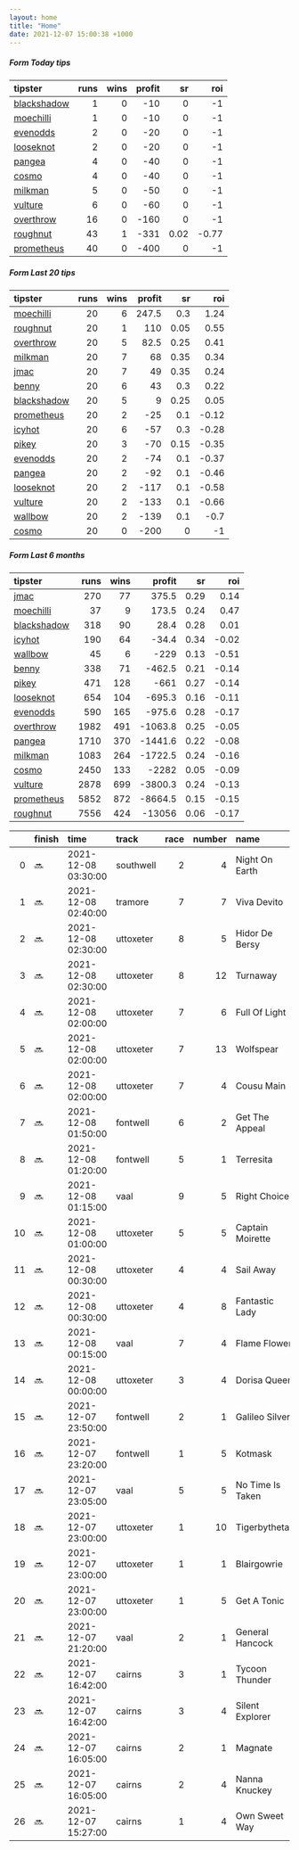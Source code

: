 ```yaml
---   
layout: home  
title: "Home"   
date: 2021-12-07 15:00:38 +1000  
---   
```



##### Form Today tips   

| tipster                                                         |   runs |   wins |   profit |   sr |   roi |
|:----------------------------------------------------------------|-------:|-------:|---------:|-----:|------:|
| [blackshadow](https://mrwayneo.github.io/tips/blackshadow.html) |      1 |      0 |      -10 | 0    | -1    |
| [moechilli](https://mrwayneo.github.io/tips/moechilli.html)     |      1 |      0 |      -10 | 0    | -1    |
| [evenodds](https://mrwayneo.github.io/tips/evenodds.html)       |      2 |      0 |      -20 | 0    | -1    |
| [looseknot](https://mrwayneo.github.io/tips/looseknot.html)     |      2 |      0 |      -20 | 0    | -1    |
| [pangea](https://mrwayneo.github.io/tips/pangea.html)           |      4 |      0 |      -40 | 0    | -1    |
| [cosmo](https://mrwayneo.github.io/tips/cosmo.html)             |      4 |      0 |      -40 | 0    | -1    |
| [milkman](https://mrwayneo.github.io/tips/milkman.html)         |      5 |      0 |      -50 | 0    | -1    |
| [vulture](https://mrwayneo.github.io/tips/vulture.html)         |      6 |      0 |      -60 | 0    | -1    |
| [overthrow](https://mrwayneo.github.io/tips/overthrow.html)     |     16 |      0 |     -160 | 0    | -1    |
| [roughnut](https://mrwayneo.github.io/tips/roughnut.html)       |     43 |      1 |     -331 | 0.02 | -0.77 |
| [prometheus](https://mrwayneo.github.io/tips/prometheus.html)   |     40 |      0 |     -400 | 0    | -1    |

##### Form Last 20 tips   

| tipster                                                         |   runs |   wins |   profit |   sr |   roi |
|:----------------------------------------------------------------|-------:|-------:|---------:|-----:|------:|
| [moechilli](https://mrwayneo.github.io/tips/moechilli.html)     |     20 |      6 |    247.5 | 0.3  |  1.24 |
| [roughnut](https://mrwayneo.github.io/tips/roughnut.html)       |     20 |      1 |    110   | 0.05 |  0.55 |
| [overthrow](https://mrwayneo.github.io/tips/overthrow.html)     |     20 |      5 |     82.5 | 0.25 |  0.41 |
| [milkman](https://mrwayneo.github.io/tips/milkman.html)         |     20 |      7 |     68   | 0.35 |  0.34 |
| [jmac](https://mrwayneo.github.io/tips/jmac.html)               |     20 |      7 |     49   | 0.35 |  0.24 |
| [benny](https://mrwayneo.github.io/tips/benny.html)             |     20 |      6 |     43   | 0.3  |  0.22 |
| [blackshadow](https://mrwayneo.github.io/tips/blackshadow.html) |     20 |      5 |      9   | 0.25 |  0.05 |
| [prometheus](https://mrwayneo.github.io/tips/prometheus.html)   |     20 |      2 |    -25   | 0.1  | -0.12 |
| [icyhot](https://mrwayneo.github.io/tips/icyhot.html)           |     20 |      6 |    -57   | 0.3  | -0.28 |
| [pikey](https://mrwayneo.github.io/tips/pikey.html)             |     20 |      3 |    -70   | 0.15 | -0.35 |
| [evenodds](https://mrwayneo.github.io/tips/evenodds.html)       |     20 |      2 |    -74   | 0.1  | -0.37 |
| [pangea](https://mrwayneo.github.io/tips/pangea.html)           |     20 |      2 |    -92   | 0.1  | -0.46 |
| [looseknot](https://mrwayneo.github.io/tips/looseknot.html)     |     20 |      2 |   -117   | 0.1  | -0.58 |
| [vulture](https://mrwayneo.github.io/tips/vulture.html)         |     20 |      2 |   -133   | 0.1  | -0.66 |
| [wallbow](https://mrwayneo.github.io/tips/wallbow.html)         |     20 |      2 |   -139   | 0.1  | -0.7  |
| [cosmo](https://mrwayneo.github.io/tips/cosmo.html)             |     20 |      0 |   -200   | 0    | -1    |

##### Form Last 6 months   

| tipster                                                         |   runs |   wins |   profit |   sr |   roi |
|:----------------------------------------------------------------|-------:|-------:|---------:|-----:|------:|
| [jmac](https://mrwayneo.github.io/tips/jmac.html)               |    270 |     77 |    375.5 | 0.29 |  0.14 |
| [moechilli](https://mrwayneo.github.io/tips/moechilli.html)     |     37 |      9 |    173.5 | 0.24 |  0.47 |
| [blackshadow](https://mrwayneo.github.io/tips/blackshadow.html) |    318 |     90 |     28.4 | 0.28 |  0.01 |
| [icyhot](https://mrwayneo.github.io/tips/icyhot.html)           |    190 |     64 |    -34.4 | 0.34 | -0.02 |
| [wallbow](https://mrwayneo.github.io/tips/wallbow.html)         |     45 |      6 |   -229   | 0.13 | -0.51 |
| [benny](https://mrwayneo.github.io/tips/benny.html)             |    338 |     71 |   -462.5 | 0.21 | -0.14 |
| [pikey](https://mrwayneo.github.io/tips/pikey.html)             |    471 |    128 |   -661   | 0.27 | -0.14 |
| [looseknot](https://mrwayneo.github.io/tips/looseknot.html)     |    654 |    104 |   -695.3 | 0.16 | -0.11 |
| [evenodds](https://mrwayneo.github.io/tips/evenodds.html)       |    590 |    165 |   -975.6 | 0.28 | -0.17 |
| [overthrow](https://mrwayneo.github.io/tips/overthrow.html)     |   1982 |    491 |  -1063.8 | 0.25 | -0.05 |
| [pangea](https://mrwayneo.github.io/tips/pangea.html)           |   1710 |    370 |  -1441.6 | 0.22 | -0.08 |
| [milkman](https://mrwayneo.github.io/tips/milkman.html)         |   1083 |    264 |  -1722.5 | 0.24 | -0.16 |
| [cosmo](https://mrwayneo.github.io/tips/cosmo.html)             |   2450 |    133 |  -2282   | 0.05 | -0.09 |
| [vulture](https://mrwayneo.github.io/tips/vulture.html)         |   2878 |    699 |  -3800.3 | 0.24 | -0.13 |
| [prometheus](https://mrwayneo.github.io/tips/prometheus.html)   |   5852 |    872 |  -8664.5 | 0.15 | -0.15 |
| [roughnut](https://mrwayneo.github.io/tips/roughnut.html)       |   7556 |    424 | -13056   | 0.06 | -0.17 |

|    | finish   | time                | track     |   race |   number | name             |   odds | tipster              |
|---:|:---------|:--------------------|:----------|-------:|---------:|:-----------------|-------:|:---------------------|
|  0 | :soon:   | 2021-12-08 03:30:00 | southwell |      2 |        4 | Night On Earth   |   4.8  | vulture              |
|  1 | :soon:   | 2021-12-08 02:40:00 | tramore   |      7 |        7 | Viva Devito      |   2    | overthrow            |
|  2 | :soon:   | 2021-12-08 02:30:00 | uttoxeter |      8 |        5 | Hidor De Bersy   |   2.1  | milkman              |
|  3 | :soon:   | 2021-12-08 02:30:00 | uttoxeter |      8 |       12 | Turnaway         |  19    | overthrow            |
|  4 | :soon:   | 2021-12-08 02:00:00 | uttoxeter |      7 |        6 | Full Of Light    |   3.6  | pangea,overthrow     |
|  5 | :soon:   | 2021-12-08 02:00:00 | uttoxeter |      7 |       13 | Wolfspear        |   4    | overthrow,milkman    |
|  6 | :soon:   | 2021-12-08 02:00:00 | uttoxeter |      7 |        4 | Cousu Main       |   2.4  | overthrow            |
|  7 | :soon:   | 2021-12-08 01:50:00 | fontwell  |      6 |        2 | Get The Appeal   |   4.5  | overthrow            |
|  8 | :soon:   | 2021-12-08 01:20:00 | fontwell  |      5 |        1 | Terresita        |  11    | milkman              |
|  9 | :soon:   | 2021-12-08 01:15:00 | vaal      |      9 |        5 | Right Choice     |   0    | vulture              |
| 10 | :soon:   | 2021-12-08 01:00:00 | uttoxeter |      5 |        5 | Captain Moirette |  15    | overthrow            |
| 11 | :soon:   | 2021-12-08 00:30:00 | uttoxeter |      4 |        4 | Sail Away        |   5    | overthrow            |
| 12 | :soon:   | 2021-12-08 00:30:00 | uttoxeter |      4 |        8 | Fantastic Lady   |  26    | overthrow            |
| 13 | :soon:   | 2021-12-08 00:15:00 | vaal      |      7 |        4 | Flame Flower     |   0    | milkman              |
| 14 | :soon:   | 2021-12-08 00:00:00 | uttoxeter |      3 |        4 | Dorisa Queen     |   3    | overthrow            |
| 15 | :soon:   | 2021-12-07 23:50:00 | fontwell  |      2 |        1 | Galileo Silver   |   2.8  | overthrow            |
| 16 | :soon:   | 2021-12-07 23:20:00 | fontwell  |      1 |        5 | Kotmask          |   7.5  | looseknot            |
| 17 | :soon:   | 2021-12-07 23:05:00 | vaal      |      5 |        5 | No Time Is Taken |   0    | vulture,milkman      |
| 18 | :soon:   | 2021-12-07 23:00:00 | uttoxeter |      1 |       10 | Tigerbythetail   |   3.6  | overthrow            |
| 19 | :soon:   | 2021-12-07 23:00:00 | uttoxeter |      1 |        1 | Blairgowrie      |   3.8  | overthrow            |
| 20 | :soon:   | 2021-12-07 23:00:00 | uttoxeter |      1 |        5 | Get A Tonic      |   2.8  | overthrow            |
| 21 | :soon:   | 2021-12-07 21:20:00 | vaal      |      2 |        1 | General Hancock  |   0    | vulture              |
| 22 | :soon:   | 2021-12-07 16:42:00 | cairns    |      3 |        1 | Tycoon Thunder   |   4    | looseknot            |
| 23 | :soon:   | 2021-12-07 16:42:00 | cairns    |      3 |        4 | Silent Explorer  |   4.5  | evenodds,blackshadow |
| 24 | :soon:   | 2021-12-07 16:05:00 | cairns    |      2 |        1 | Magnate          |   2.4  | moechilli            |
| 25 | :soon:   | 2021-12-07 16:05:00 | cairns    |      2 |        4 | Nanna Knuckey    |   1.65 | evenodds,overthrow   |
| 26 | :soon:   | 2021-12-07 15:27:00 | cairns    |      1 |        4 | Own Sweet Way    |   4.75 | pangea               |